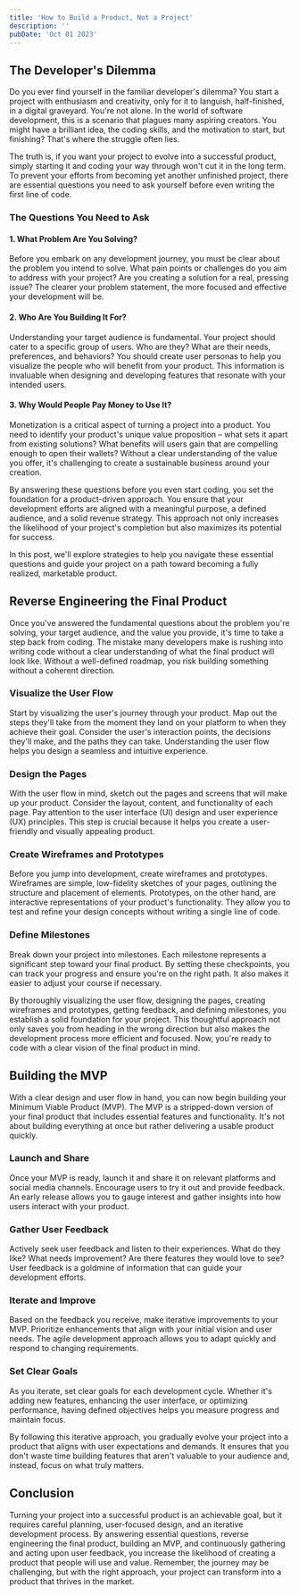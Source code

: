 ```yaml
---
title: 'How to Build a Product, Not a Project'
description: ''
pubDate: 'Oct 01 2023'
---
```


## The Developer's Dilemma
Do you ever find yourself in the familiar developer's dilemma? You start a project with enthusiasm and creativity, only for it to languish, half-finished, in a digital graveyard. You're not alone. In the world of software development, this is a scenario that plagues many aspiring creators. You might have a brilliant idea, the coding skills, and the motivation to start, but finishing? That's where the struggle often lies.

The truth is, if you want your project to evolve into a successful product, simply starting it and coding your way through won't cut it in the long term. To prevent your efforts from becoming yet another unfinished project, there are essential questions you need to ask yourself before even writing the first line of code. 

### The Questions You Need to Ask

#### 1. What Problem Are You Solving?

Before you embark on any development journey, you must be clear about the problem you intend to solve. What pain points or challenges do you aim to address with your project? Are you creating a solution for a real, pressing issue? The clearer your problem statement, the more focused and effective your development will be. 

#### 2. Who Are You Building It For?

Understanding your target audience is fundamental. Your project should cater to a specific group of users. Who are they? What are their needs, preferences, and behaviors? You should create user personas to help you visualize the people who will benefit from your product. This information is invaluable when designing and developing features that resonate with your intended users.

#### 3. Why Would People Pay Money to Use It?

Monetization is a critical aspect of turning a project into a product. You need to identify your product's unique value proposition – what sets it apart from existing solutions? What benefits will users gain that are compelling enough to open their wallets? Without a clear understanding of the value you offer, it's challenging to create a sustainable business around your creation.

By answering these questions before you even start coding, you set the foundation for a product-driven approach. You ensure that your development efforts are aligned with a meaningful purpose, a defined audience, and a solid revenue strategy. This approach not only increases the likelihood of your project's completion but also maximizes its potential for success.

In this post, we'll explore strategies to help you navigate these essential questions and guide your project on a path toward becoming a fully realized, marketable product.

## Reverse Engineering the Final Product

Once you've answered the fundamental questions about the problem you're solving, your target audience, and the value you provide, it's time to take a step back from coding. The mistake many developers make is rushing into writing code without a clear understanding of what the final product will look like. Without a well-defined roadmap, you risk building something without a coherent direction.

### Visualize the User Flow

Start by visualizing the user's journey through your product. Map out the steps they'll take from the moment they land on your platform to when they achieve their goal. Consider the user's interaction points, the decisions they'll make, and the paths they can take. Understanding the user flow helps you design a seamless and intuitive experience.

### Design the Pages

With the user flow in mind, sketch out the pages and screens that will make up your product. Consider the layout, content, and functionality of each page. Pay attention to the user interface (UI) design and user experience (UX) principles. This step is crucial because it helps you create a user-friendly and visually appealing product.

### Create Wireframes and Prototypes

Before you jump into development, create wireframes and prototypes. Wireframes are simple, low-fidelity sketches of your pages, outlining the structure and placement of elements. Prototypes, on the other hand, are interactive representations of your product's functionality. They allow you to test and refine your design concepts without writing a single line of code.

### Define Milestones

Break down your project into milestones. Each milestone represents a significant step toward your final product. By setting these checkpoints, you can track your progress and ensure you're on the right path. It also makes it easier to adjust your course if necessary.

By thoroughly visualizing the user flow, designing the pages, creating wireframes and prototypes, getting feedback, and defining milestones, you establish a solid foundation for your project. This thoughtful approach not only saves you from heading in the wrong direction but also makes the development process more efficient and focused. Now, you're ready to code with a clear vision of the final product in mind.

## Building the MVP

With a clear design and user flow in hand, you can now begin building your Minimum Viable Product (MVP). The MVP is a stripped-down version of your final product that includes essential features and functionality. It's not about building everything at once but rather delivering a usable product quickly.

### Launch and Share

Once your MVP is ready, launch it and share it on relevant platforms and social media channels. Encourage users to try it out and provide feedback. An early release allows you to gauge interest and gather insights into how users interact with your product.

### Gather User Feedback

Actively seek user feedback and listen to their experiences. What do they like? What needs improvement? Are there features they would love to see? User feedback is a goldmine of information that can guide your development efforts.

### Iterate and Improve

Based on the feedback you receive, make iterative improvements to your MVP. Prioritize enhancements that align with your initial vision and user needs. The agile development approach allows you to adapt quickly and respond to changing requirements.

### Set Clear Goals

As you iterate, set clear goals for each development cycle. Whether it's adding new features, enhancing the user interface, or optimizing performance, having defined objectives helps you measure progress and maintain focus.

By following this iterative approach, you gradually evolve your project into a product that aligns with user expectations and demands. It ensures that you don't waste time building features that aren't valuable to your audience and, instead, focus on what truly matters.

## Conclusion

Turning your project into a successful product is an achievable goal, but it requires careful planning, user-focused design, and an iterative development process. By answering essential questions, reverse engineering the final product, building an MVP, and continuously gathering and acting upon user feedback, you increase the likelihood of creating a product that people will use and value. Remember, the journey may be challenging, but with the right approach, your project can transform into a product that thrives in the market.
